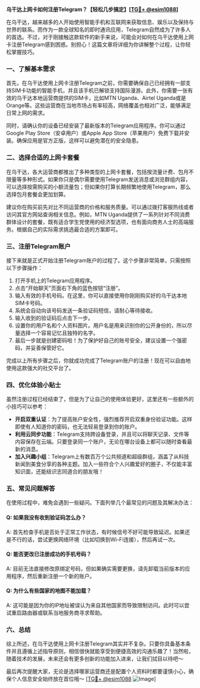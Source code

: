 **乌干达上网卡如何注册Telegram？【轻松几步搞定】[[TG💪+ @esim1088](https://t.me/s/esim1088)]**

在乌干达，越来越多的人开始使用智能手机和互联网来获取信息、娱乐以及保持与世界的联系。而作为一款全球知名的即时通讯应用，Telegram自然成为了许多人的首选。不过，对于刚接触这款软件的新手来说，可能会对如何在乌干达使用上网卡注册Telegram感到困惑。别担心！这篇文章将详细为你讲解整个过程，让你轻松掌握技巧。

### 一、了解基本需求

首先，在乌干达使用上网卡注册Telegram之前，你需要确保自己已经拥有一部支持SIM卡功能的智能手机，并且该手机已解锁支持国际漫游。此外，你需要一张有效的乌干达本地运营商提供的SIM卡，比如MTN Uganda、Airtel Uganda或是Orange等。这些运营商在当地市场占有率较高，网络覆盖也相对广泛，能够满足日常上网的需求。

同时，请确认你的设备已经安装了最新版本的Telegram应用程序。你可以通过Google Play Store（安卓用户）或Apple App Store（苹果用户）免费下载并安装。确保应用是官方正版，这样可以避免潜在的安全隐患。

### 二、选择合适的上网卡套餐

在乌干达，各大运营商都推出了多种类型的上网卡套餐，包括按流量计费、包月不限量等多种形式。如果你只是偶尔需要使用Telegram发送消息或浏览群组内容，可以选择按需购买的小额流量包；但如果你打算长期频繁地使用Telegram，那么选择包月套餐会更加划算。

建议你在购买前先对比不同运营商的价格和服务质量。可以通过拨打客服热线或者访问其官方网站查询相关信息。例如，MTN Uganda提供了一系列针对不同消费群体设计的套餐，既有适合学生党使用的经济型选项，也有面向商务人士的高端服务。根据自己的实际需求挑选最合适的方案即可。

### 三、注册Telegram账户

接下来就是正式开始注册Telegram账户的过程了。这个步骤非常简单，只需按照以下步骤操作：

1. 打开手机上的Telegram应用程序。
2. 点击“开始聊天”页面右下角的蓝色按钮“注册”。
3. 输入有效的手机号码。在这里，你可以直接使用你刚刚购买好的乌干达本地SIM卡号码。
4. 系统会自动向该号码发送一条验证码短信，请耐心等待接收。
5. 输入收到的验证码后点击下一步。
6. 设置你的用户名和个人资料图片。用户名是用来识别你的公开身份的，所以尽量选择一个容易记忆且独特的名字。
7. 最后一步就是创建密码啦！为了保护好自己的账号安全，建议设置一个强密码，并妥善保管好它。

完成以上所有步骤之后，你就成功完成了Telegram账户的注册！现在可以自由地使用这款强大的社交平台了。

### 四、优化体验小贴士

虽然注册过程已经结束了，但是为了让自己的使用体验更好，这里还有一些额外的小技巧可以参考：

- **开启双重认证**：为了提高账户安全性，强烈推荐开启双重身份验证功能。这样即使有人知道你的密码，也无法轻易登录到你的账户。
- **利用云同步功能**：Telegram支持跨设备登录，并且可以将聊天记录、文件等内容保存在云端。只要登录同一个账户，无论在哪台设备上都可以随时查看最新的消息。
- **加入兴趣小组**：Telegram上有数百万个公共频道和超级群组，涵盖了从科技新闻到美食分享的各种主题。加入一些符合个人兴趣爱好的圈子，不仅能丰富知识面，还能结识志同道合的朋友哦！

### 五、常见问题解答

在使用过程中，难免会遇到一些疑问。下面列举几个最常见的问题及其解决办法：

#### Q: 如果我没有收到验证码怎么办？
A: 首先检查手机是否处于正常工作状态，有时候信号不好可能导致延迟。如果还是不行的话，尝试更换网络环境（比如切换到Wi-Fi连接），然后再试一次。

#### Q: 能否更改已注册成功的手机号码？
A: 目前无法直接修改原绑定号码，但如果确实需要更换，请先卸载当前版本的应用程序，然后重新注册一个新的账户。

#### Q: 为什么有些国家的地图不能加载？
A: 这可能是因为你的IP地址被误认为来自其他国家而导致限制访问。此时可以尝试重启路由器或联系当地服务商寻求帮助。

### 六、总结

综上所述，在乌干达使用上网卡注册Telegram其实并不复杂。只要你具备基本条件并且遵循上述指导原则，相信很快就能享受到便捷高效的沟通乐趣了！当然啦，随着技术的发展，未来还会有更多创新的功能加入进来，让我们拭目以待吧～

最后再次提醒大家，无论是选择哪家运营商还是配置个人资料时都要谨慎小心，确保个人信息安全始终放在首位哦～ [[TG💪+ @esim1088](https://t.me/s/esim1088) ![Image](https://i.postimg.cc/4NQfJmqS/Snipaste-2025-05-13-00-14-12.png)]